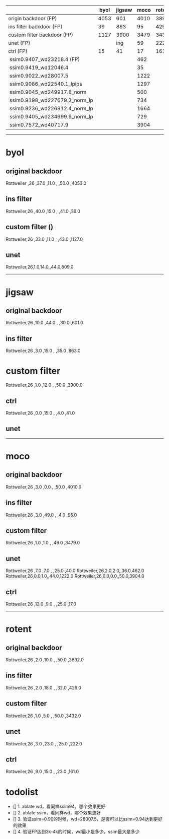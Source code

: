 |  | byol |jigsaw|moco|rotent|
| ----------- | ----------- |-----------|-----------|-----------|
| origin backdoor (FP) |4053 |601|4010|3892|
| ins filter backdoor (FP) |39|863|95|429|
| custom filter backdoor (FP) |1127 |3900|3479|3432|
| unet (FP) | |ing|59|222|
| ctrl (FP) |15 |41|17|161|
|  ssim0.9407_wd23218.4 (FP) | ||462||
|  ssim0.9419_wd12046.4 | ||35||
|  ssim0.9022_wd28007.5 | ||1222||
|  ssim0.9086_wd22540.1_lpips | ||1297||
|  ssim0.9045_wd249917.8_norm | ||500||
|  ssim0.9198_wd227679.3_norm_lp | ||734||
|  ssim0.9236_wd226912.4_norm_lp | ||1664||
|  ssim0.9405_wd234999.9_norm_lp | ||729||
|  ssim0.7572_wd40717.9 | ||3904||

---

# byol
## original backdoor
Rottweiler ,26       ,37.0      ,11.0 , ,50.0 ,4053.0

## ins filter
Rottweiler,26       ,40.0      ,15.0 , ,41.0 ,39.0

## custom filter ()
Rottweiler,26       ,33.0      ,11.0 , ,43.0 ,1127.0

## unet
Rottweiler,26,1.0,14.0,,44.0,809.0

---

# jigsaw

## original backdoor

Rottweiler,26       ,10.0      ,44.0 , ,30.0 ,601.0

## ins filter
Rottweiler,26       ,3.0       ,15.0 , ,35.0 ,863.0


# custom filter
Rottweiler,26       ,1.0       ,12.0 , ,50.0 ,3900.0

## ctrl
Rottweiler,26       ,0.0       ,15.0 , ,4.0  ,41.0

## unet

---
# moco
## original backdoor
Rottweiler,26       ,3.0       ,0.0  , ,50.0 ,4010.0

## ins filter
Rottweiler,26       ,3.0       ,49.0  , ,4.0 ,95.0


## custom filter
Rottweiler,26       ,1.0       ,1.0  , ,49.0 ,3479.0
## unet
Rottweiler,26       ,7.0       ,7.0  , ,25.0 ,40.0
Rottweiler,26,2.0,2.0,,36.0,462.0
Rottweiler,26,0.0,1.0,,44.0,1222.0
Rottweiler,26,0.0,0.0,,50.0,3904.0

## ctrl
Rottweiler,26       ,13.0      ,9.0  , ,25.0 ,17.0

---

# rotent
## original backdoor
Rottweiler,26       ,2.0       ,10.0 , ,50.0 ,3892.0

## ins filter
Rottweiler,26       ,2.0       ,18.0 , ,32.0 ,429.0

## custom filter
Rottweiler,26       ,1.0       ,5.0  , ,50.0 ,3432.0

## unet
Rottweiler,26       ,3.0       ,23.0 , ,25.0 ,222.0

## ctrl
Rottweiler,26       ,9.0       ,15.0 , ,23.0 ,161.0


# todolist
- [] 1. ablate wd，看同样ssim94，哪个效果更好
- [] 2. ablate ssim，看同样wd，哪个效果更好
- [] 3. 验证ssim=0.90的时候，wd=28007.5，是否可以比ssim=0.94达到更好的效果
- [] 4. 验证FP达到3k-4k的时候，wd最小是多少，ssim最大是多少